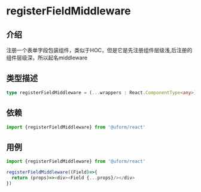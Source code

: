 # registerFieldMiddleware

## 介绍

注册一个表单字段包装组件，类似于HOC，但是它是先注册组件层级浅,后注册的组件层级深，所以起名middleware

## 类型描述

```typescript
type registerFieldMiddleware = (...wrappers : React.ComponentType<any>) => React.ComponentType<any>

```

## 依赖

```javascript
import {registerFieldMiddleware} from '@uform/react'
```

## 用例

```javascript
import {registerFieldMiddleware} from '@uform/react'

registerFieldMiddleware((Field)=>{
  return (props)=><div><Field {...props}/></div>
})
```
